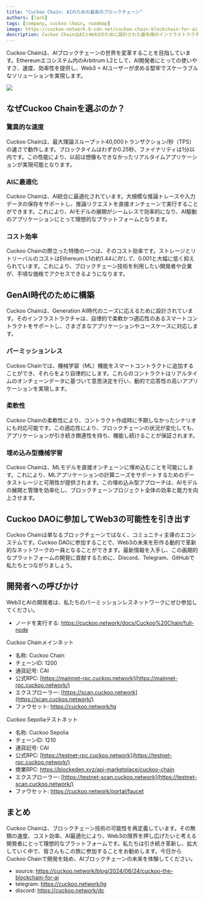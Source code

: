 ```yaml
---
title: "Cuckoo Chain: AIのための最高のブロックチェーン"
authors: [lark]
tags: [company, cuckoo chain, roadmap]
image: https://cuckoo-network.b-cdn.net/cuckoo-chain-blockchain-for-ai.webp
description: Cuckoo ChainはAIとWeb3のために設計された最先端のインフラストラクチャを提供し、ブロックチェーンの世界を再定義します。Ethereumエコシステム内のArbitrum L2として、Cuckoo Chainは驚異的なトランザクション速度、最小限のコスト、そして強力なAI機能を提供し、Web3分野の開発者や革新者にとって理想的な選択肢となります。
---
```


Cuckoo Chainは、AIブロックチェーンの世界を変革することを目指しています。Ethereumエコシステム内のArbitrum L2として、AI開発者にとっての使いやすさ、速度、効率性を提供し、Web3 + AIユーザーが求める堅牢でスケーラブルなソリューションを実現します。

![](https://cuckoo-network.b-cdn.net/cuckoo-chain-blockchain-for-ai.webp)

## なぜCuckoo Chainを選ぶのか？

### 驚異的な速度

Cuckoo Chainは、最大理論スループット40,000トランザクション/秒（TPS）の速さで動作します。ブロックタイムはわずか0.25秒、ファイナリティは1分以内です。この性能により、以前は想像もできなかったリアルタイムアプリケーションが実現可能となります。

### AIに最適化

Cuckoo Chainは、AI統合に最適化されています。大規模な推論トレースや入力データの保存をサポートし、推論リクエストを直接オンチェーンで実行することができます。これにより、AIモデルの展開がシームレスで効率的になり、AI駆動のアプリケーションにとって理想的なプラットフォームとなります。

### コスト効率

Cuckoo Chainの際立った特徴の一つは、そのコスト効率です。ストレージとリトリーバルのコストはEthereum L1の約$1.44に対して、$0.001と大幅に低く抑えられています。これにより、ブロックチェーン技術を利用したい開発者や企業が、手頃な価格でアクセスできるようになります。

## GenAI時代のために構築

Cuckoo Chainは、Generation AI時代のニーズに応えるために設計されています。そのインフラストラクチャは、自律的で柔軟かつ適応性のあるスマートコントラクトをサポートし、さまざまなアプリケーションやユースケースに対応します。

### パーミッションレス

Cuckoo Chainでは、機械学習（ML）機能をスマートコントラクトに追加することができ、それらをより自律的にします。これらのコントラクトはリアルタイムのオンチェーンデータに基づいて意思決定を行い、動的で応答性の高いアプリケーションを実現します。

### 柔軟性

Cuckoo Chainの柔軟性により、コントラクト作成時に予期しなかったシナリオにも対応可能です。この適応性により、ブロックチェーンの状況が変化しても、アプリケーションが引き続き関連性を持ち、機能し続けることが保証されます。

### 埋め込み型機械学習

Cuckoo Chainは、MLモデルを直接オンチェーンに埋め込むことを可能にします。これにより、MLアプリケーションの計算ニーズをサポートするためのデータストレージと可用性が提供されます。この埋め込み型アプローチは、AIモデルの展開と管理を効率化し、ブロックチェーンプロジェクト全体の効率と能力を向上させます。

## Cuckoo DAOに参加してWeb3の可能性を引き出す

Cuckoo Chainは単なるブロックチェーンではなく、コミュニティ主導のエコシステムです。Cuckoo DAOに参加することで、Web3の未来を形作る動的で革新的なネットワークの一員となることができます。最新情報を入手し、この画期的なプラットフォームの開発に貢献するために、Discord、Telegram、GitHubで私たちとつながりましょう。

## 開発者への呼びかけ

Web3とAIの開発者は、私たちのパーミッションレスネットワークにぜひ参加してください。

* ノードを実行する: https://cuckoo.network/docs/Cuckoo%20Chain/full-node

Cuckoo Chainメインネット

- 名称: Cuckoo Chain
- チェーンID: 1200
- 通貨記号: CAI
- 公式RPC: [https://mainnet-rpc.cuckoo.network](https://mainnet-rpc.cuckoo.network/)
- エクスプローラー: [https://scan.cuckoo.network](https://scan.cuckoo.network/)
- ファウセット: https://cuckoo.network/tg

Cuckoo Sepoliaテストネット

- 名称: Cuckoo Sepolia
- チェーンID: 1210
- 通貨記号: CAI
- 公式RPC: [https://testnet-rpc.cuckoo.network](https://testnet-rpc.cuckoo.network/)
- 商業RPC: https://blockeden.xyz/api-marketplace/cuckoo-chain
- エクスプローラー: [https://testnet-scan.cuckoo.network](https://testnet-scan.cuckoo.network/)
- ファウセット: https://cuckoo.network/portal/faucet

## まとめ

Cuckoo Chainは、ブロックチェーン技術の可能性を再定義しています。その無類の速度、コスト効率、AI最適化により、Web3の限界を押し広げたいと考える開発者にとって理想的なプラットフォームです。私たちは引き続き革新し、拡大していく中で、皆さんもこの旅に参加することをお勧めします。今日からCuckoo Chainで開発を始め、AIブロックチェーンの未来を体験してください。

- source: https://cuckoo.network/blog/2024/06/24/cuckoo-the-blockchain-for-ai
- telegram: https://cuckoo.network/tg
- discord: https://cuckoo.network/dc
